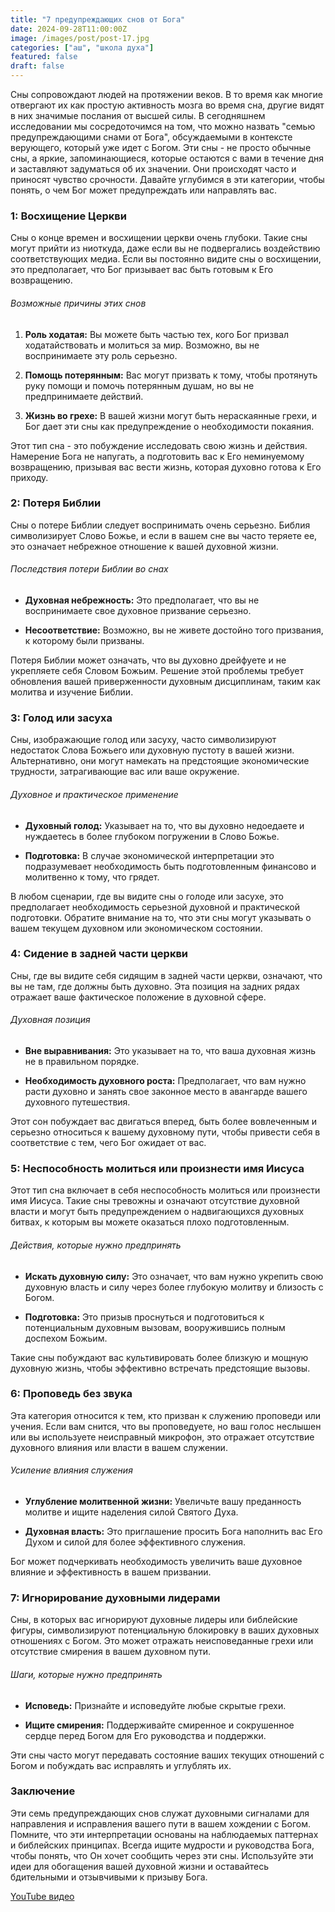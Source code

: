 ```yaml
---
title: "7 предупреждающих снов от Бога"
date: 2024-09-28T11:00:00Z
image: /images/post/post-17.jpg
categories: ["аш", "школа духа"]
featured: false
draft: false
---
```


Сны сопровождают людей на протяжении веков. В то время как многие отвергают их как простую активность мозга во время сна, другие видят в них значимые послания от высшей силы. В сегодняшнем исследовании мы сосредоточимся на том, что можно назвать "семью предупреждающими снами от Бога", обсуждаемыми в контексте верующего, который уже идет с Богом. Эти сны - не просто обычные сны, а яркие, запоминающиеся, которые остаются с вами в течение дня и заставляют задуматься об их значении. Они происходят часто и приносят чувство срочности. Давайте углубимся в эти категории, чтобы понять, о чем Бог может предупреждать или направлять вас.

### 1: Восхищение Церкви

Сны о конце времен и восхищении церкви очень глубоки. Такие сны могут прийти из ниоткуда, даже если вы не подвергались воздействию соответствующих медиа. Если вы постоянно видите сны о восхищении, это предполагает, что Бог призывает вас быть готовым к Его возвращению.

###### Возможные причины этих снов

1. **Роль ходатая:** Вы можете быть частью тех, кого Бог призвал ходатайствовать и молиться за мир. Возможно, вы не воспринимаете эту роль серьезно.

2. **Помощь потерянным:** Вас могут призвать к тому, чтобы протянуть руку помощи и помочь потерянным душам, но вы не предпринимаете действий.

3. **Жизнь во грехе:** В вашей жизни могут быть нераскаянные грехи, и Бог дает эти сны как предупреждение о необходимости покаяния.

Этот тип сна - это побуждение исследовать свою жизнь и действия. Намерение Бога не напугать, а подготовить вас к Его неминуемому возвращению, призывая вас вести жизнь, которая духовно готова к Его приходу.

### 2: Потеря Библии

Сны о потере Библии следует воспринимать очень серьезно. Библия символизирует Слово Божье, и если в вашем сне вы часто теряете ее, это означает небрежное отношение к вашей духовной жизни.

###### Последствия потери Библии во снах

- **Духовная небрежность:** Это предполагает, что вы не воспринимаете свое духовное призвание серьезно.

- **Несоответствие:** Возможно, вы не живете достойно того призвания, к которому были призваны.

Потеря Библии может означать, что вы духовно дрейфуете и не укрепляете себя Словом Божьим. Решение этой проблемы требует обновления вашей приверженности духовным дисциплинам, таким как молитва и изучение Библии.

### 3: Голод или засуха

Сны, изображающие голод или засуху, часто символизируют недостаток Слова Божьего или духовную пустоту в вашей жизни. Альтернативно, они могут намекать на предстоящие экономические трудности, затрагивающие вас или ваше окружение.

###### Духовное и практическое применение

- **Духовный голод:** Указывает на то, что вы духовно недоедаете и нуждаетесь в более глубоком погружении в Слово Божье.

- **Подготовка:** В случае экономической интерпретации это подразумевает необходимость быть подготовленным финансово и молитвенно к тому, что грядет.

В любом сценарии, где вы видите сны о голоде или засухе, это предполагает необходимость серьезной духовной и практической подготовки. Обратите внимание на то, что эти сны могут указывать о вашем текущем духовном или экономическом состоянии.

### 4: Сидение в задней части церкви

Сны, где вы видите себя сидящим в задней части церкви, означают, что вы не там, где должны быть духовно. Эта позиция на задних рядах отражает ваше фактическое положение в духовной сфере.

###### Духовная позиция

- **Вне выравнивания:** Это указывает на то, что ваша духовная жизнь не в правильном порядке.

- **Необходимость духовного роста:** Предполагает, что вам нужно расти духовно и занять свое законное место в авангарде вашего духовного путешествия.

Этот сон побуждает вас двигаться вперед, быть более вовлеченным и серьезно относиться к вашему духовному пути, чтобы привести себя в соответствие с тем, чего Бог ожидает от вас.

### 5: Неспособность молиться или произнести имя Иисуса

Этот тип сна включает в себя неспособность молиться или произнести имя Иисуса. Такие сны тревожны и означают отсутствие духовной власти и могут быть предупреждением о надвигающихся духовных битвах, к которым вы можете оказаться плохо подготовленным.

###### Действия, которые нужно предпринять

- **Искать духовную силу:** Это означает, что вам нужно укрепить свою духовную власть и силу через более глубокую молитву и близость с Богом.

- **Подготовка:** Это призыв проснуться и подготовиться к потенциальным духовным вызовам, вооружившись полным доспехом Божьим.

Такие сны побуждают вас культивировать более близкую и мощную духовную жизнь, чтобы эффективно встречать предстоящие вызовы.

### 6: Проповедь без звука

Эта категория относится к тем, кто призван к служению проповеди или учения. Если вам снится, что вы проповедуете, но ваш голос неслышен или вы используете неисправный микрофон, это отражает отсутствие духовного влияния или власти в вашем служении.

###### Усиление влияния служения

- **Углубление молитвенной жизни:** Увеличьте вашу преданность молитве и ищите наделения силой Святого Духа.

- **Духовная власть:** Это приглашение просить Бога наполнить вас Его Духом и силой для более эффективного служения.

Бог может подчеркивать необходимость увеличить ваше духовное влияние и эффективность в вашем призвании.

### 7: Игнорирование духовными лидерами

Сны, в которых вас игнорируют духовные лидеры или библейские фигуры, символизируют потенциальную блокировку в ваших духовных отношениях с Богом. Это может отражать неисповеданные грехи или отсутствие смирения в вашем духовном пути.

###### Шаги, которые нужно предпринять

- **Исповедь:** Признайте и исповедуйте любые скрытые грехи.

- **Ищите смирения:** Поддерживайте смиренное и сокрушенное сердце перед Богом для Его руководства и поддержки.

Эти сны часто могут передавать состояние ваших текущих отношений с Богом и побуждать вас исправлять и углублять их.

### Заключение

Эти семь предупреждающих снов служат духовными сигналами для направления и исправления вашего пути в вашем хождении с Богом. Помните, что эти интерпретации основаны на наблюдаемых паттернах и библейских принципах. Всегда ищите мудрости и руководства Бога, чтобы понять, что Он хочет сообщить через эти сны. Используйте эти идеи для обогащения вашей духовной жизни и оставайтесь бдительными и отзывчивыми к призыву Бога.

[YouTube видео](https://youtu.be/cgEzuUZH87w)
